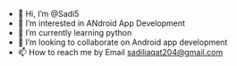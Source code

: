 - 👋 Hi, I’m @Sadi5
- 👀 I’m interested in ANdroid App Development
- 🌱 I’m currently learning python
- 💞️ I’m looking to collaborate on Android app development
- 📫 How to reach me by Email sadiliaqat204@gmail.com

<!---
Sadi5/Sadi5 is a ✨ special ✨ repository because its `README.md` (this file) appears on your GitHub profile.
You can click the Preview link to take a look at your changes.
--->
